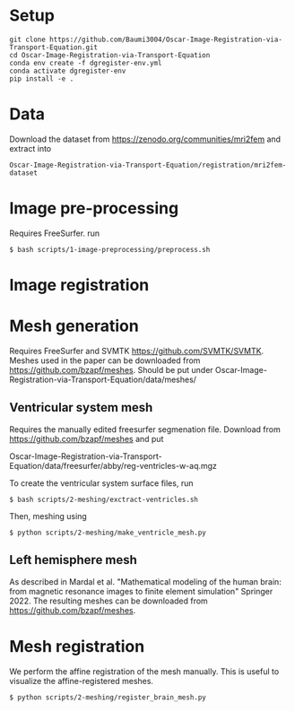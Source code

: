 # Setup

```
git clone https://github.com/Baumi3004/Oscar-Image-Registration-via-Transport-Equation.git
cd Oscar-Image-Registration-via-Transport-Equation
conda env create -f dgregister-env.yml
conda activate dgregister-env
pip install -e .
```

# Data

Download the dataset from https://zenodo.org/communities/mri2fem and extract into
```
Oscar-Image-Registration-via-Transport-Equation/registration/mri2fem-dataset
```

# Image pre-processing

Requires FreeSurfer.
run 
```
$ bash scripts/1-image-preprocessing/preprocess.sh
```

# Image registration



# Mesh generation


Requires FreeSurfer and SVMTK https://github.com/SVMTK/SVMTK.
Meshes used in the paper can be downloaded from https://github.com/bzapf/meshes.
Should be put under Oscar-Image-Registration-via-Transport-Equation/data/meshes/


## Ventricular system mesh

Requires the manually edited freesurfer segmenation file. Download from https://github.com/bzapf/meshes
and put

Oscar-Image-Registration-via-Transport-Equation/data/freesurfer/abby/reg-ventricles-w-aq.mgz

To create the ventricular system surface files, run
```
$ bash scripts/2-meshing/exctract-ventricles.sh
```
Then, meshing using

```
$ python scripts/2-meshing/make_ventricle_mesh.py
```



## Left hemisphere mesh

As described in Mardal et al. "Mathematical modeling of the human brain: from magnetic resonance images to finite element simulation" Springer 2022.
The resulting meshes can be downloaded from https://github.com/bzapf/meshes.


# Mesh registration

We perform the affine registration of the mesh manually. This is useful to visualize the affine-registered meshes.

```
$ python scripts/2-meshing/register_brain_mesh.py
```


```

```